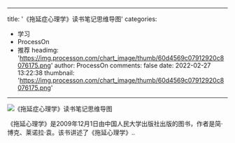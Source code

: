
---
title: '《拖延症心理学》读书笔记思维导图'
categories: 
 - 学习
 - ProcessOn
 - 推荐
headimg: 'https://img.processon.com/chart_image/thumb/60d4569c07912920c8076175.png'
author: ProcessOn
comments: false
date: 2022-02-27 13:22:38
thumbnail: 'https://img.processon.com/chart_image/thumb/60d4569c07912920c8076175.png'
---

<div>   
<img class="thumb" alt="《拖延症心理学》读书笔记思维导图" src="https://img.processon.com/chart_image/thumb/60d4569c07912920c8076175.png" referrerpolicy="no-referrer">
<p>《拖延心理学》是2009年12月1日由中国人民大学出版社出版的图书，作者是简·博克、莱诺拉·袁。该书讲述了《拖延心理学》..</p>  
</div>
            